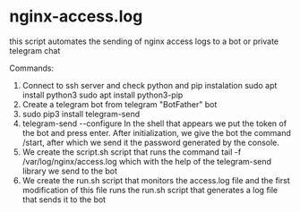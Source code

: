 # nginx-access.log
this script automates the sending of nginx access logs to a bot or private telegram chat

Commands:
1. Connect to ssh server and check python and pip instalation
sudo apt install python3
sudo apt install python3-pip
2. Create a telegram bot from telegram "BotFather" bot
3. sudo pip3 install telegram-send
4. telegram-send --configure
  In the shell that appears we put the token of the bot and press enter.
  After initialization, we give the bot the command /start, after which we send it the password generated by the console.
5. We create the script.sh script that runs the command tail -f /var/log/nginx/access.log which with the help of the telegram-send library we send to the bot
6. We create the run.sh script that monitors the access.log file and the first modification of this file runs the run.sh script that generates a log file that sends it to the bot
